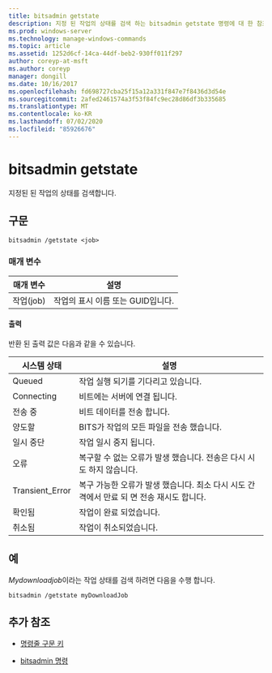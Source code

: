 ```yaml
---
title: bitsadmin getstate
description: 지정 된 작업의 상태를 검색 하는 bitsadmin getstate 명령에 대 한 참조 문서입니다.
ms.prod: windows-server
ms.technology: manage-windows-commands
ms.topic: article
ms.assetid: 1252d6cf-14ca-44df-beb2-930ff011f297
author: coreyp-at-msft
ms.author: coreyp
manager: dongill
ms.date: 10/16/2017
ms.openlocfilehash: fd698727cba25f15a12a331f847e7f8436d3d54e
ms.sourcegitcommit: 2afed2461574a3f53f84fc9ec28d86df3b335685
ms.translationtype: MT
ms.contentlocale: ko-KR
ms.lasthandoff: 07/02/2020
ms.locfileid: "85926676"
---
```

# <a name="bitsadmin-getstate"></a>bitsadmin getstate

지정된 된 작업의 상태를 검색합니다.

## <a name="syntax"></a>구문

```
bitsadmin /getstate <job>
```

### <a name="parameters"></a>매개 변수

| 매개 변수 | 설명 |
| -------------- | -------------- |
| 작업(job) | 작업의 표시 이름 또는 GUID입니다. |

#### <a name="output"></a>출력

반환 된 출력 값은 다음과 같을 수 있습니다.

| 시스템 상태 | 설명 |
| --------------- | ----------- |
| Queued | 작업 실행 되기를 기다리고 있습니다. |
| Connecting | 비트에는 서버에 연결 됩니다. |
| 전송 중 | 비트 데이터를 전송 합니다. |
| 양도할 | BITS가 작업의 모든 파일을 전송 했습니다. |
| 일시 중단 | 작업 일시 중지 됩니다. |
| 오류 | 복구할 수 없는 오류가 발생 했습니다. 전송은 다시 시도 하지 않습니다. |
| Transient_Error | 복구 가능한 오류가 발생 했습니다. 최소 다시 시도 간격에서 만료 되 면 전송 재시도 합니다. |
| 확인됨 | 작업이 완료 되었습니다. |
| 취소됨 | 작업이 취소되었습니다. |

## <a name="examples"></a>예

*Mydownloadjob*이라는 작업 상태를 검색 하려면 다음을 수행 합니다.

```
bitsadmin /getstate myDownloadJob
```

## <a name="additional-references"></a>추가 참조

- [명령줄 구문 키](command-line-syntax-key.md)

- [bitsadmin 명령](bitsadmin.md)
